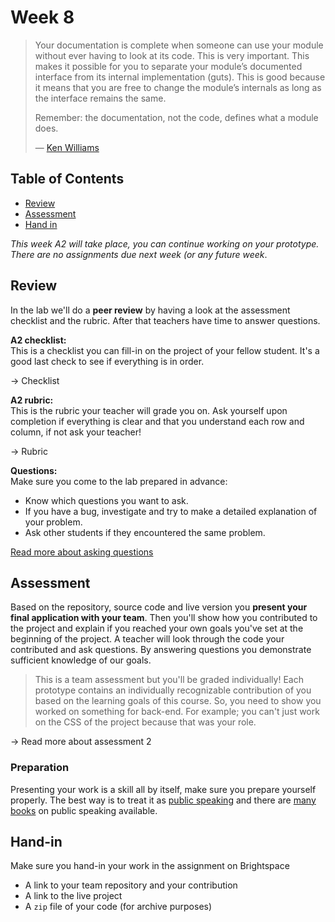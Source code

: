 # Week 8

> Your documentation is complete when someone can use your module without ever
> having to look at its code.
> This is very important.
> This makes it possible for you to separate your module’s documented interface
> from its internal implementation (guts).
> This is good because it means that you are free to change the module’s
> internals as long as the interface remains the same.
>
> Remember: the documentation, not the code, defines what a module does.
>
> — [Ken Williams][quote-author]

## Table of Contents
*  [Review](#review)
*  [Assessment](#assesment)
*  [Hand in](#hand-in)

_This week A2 will take place, you can continue working on your prototype. There are no assignments due next week (or any future week_.

## Review

In the lab we'll do a **peer review** by having a look at the assessment checklist and the rubric. After that teachers have time to answer questions.

**A2 checklist:**  
This is a checklist you can fill-in on the project of your fellow student. It's a good last check to see if everything is in order.

→ Checklist

**A2 rubric:**  
This is the rubric your teacher will grade you on. Ask yourself upon completion if everything is clear and that you understand each row and column, if not ask your teacher!

→ Rubric

**Questions:**  
Make sure you come to the lab prepared in advance:

* Know which questions you want to ask.
* If you have a bug, investigate and try to make a detailed explanation of your problem.
* Ask other students if they encountered the same problem.

[Read more about asking questions](/docs/asking-questions.md)

## Assessment

Based on the repository, source code and live version you **present your final application with your team**. Then you'll show how you contributed to the project and explain if you reached your own goals you've set at the beginning of the project. A teacher will look through the code your contributed and ask questions. By answering questions you demonstrate sufficient knowledge of our goals. 

> This is a team assessment but you'll be graded individually! Each prototype contains an individually recognizable contribution of you based on the learning goals of this course. So, you need to show you worked on something for back-end. For example; you can't just work on the CSS of the project because that was your role. 

→ Read more about assessment 2  

### Preparation

Presenting your work is a skill all by itself, make sure you prepare yourself properly. The best way is to treat it as [public speaking](https://abookapart.com/products/demystifying-public-speaking) and there are [many books](https://be.noti.st/2018/recommended-books-for-public-speakers) on public speaking available.

## Hand-in
Make sure you hand-in your work in the assignment on Brightspace
* A link to your team repository and your contribution
* A link to the live project
* A `zip` file of your code (for archive purposes)



[quote-author]: http://mathforum.org/ken/perl_modules.html#document
